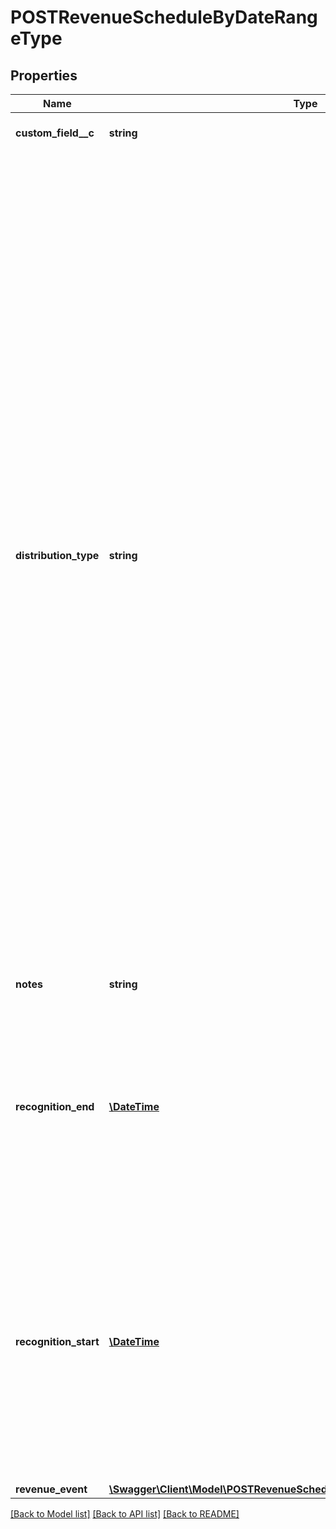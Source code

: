 # POSTRevenueScheduleByDateRangeType

## Properties
Name | Type | Description | Notes
------------ | ------------- | ------------- | -------------
**custom_field__c** | **string** | Any custom fields defined for this object. | [optional] 
**distribution_type** | **string** | How you want to distribute the revenue. The distribution types are:  * Daily Distribution: Distributes revenue evenly across each day between the recognitionStart and recognitionEnd dates. * Monthly Distribution (Back Load): Back loads the revenue so you distribute the monthly amount in the partial month at the end only. * Monthly Distribution (Front Load): Front loads the revenue so you distribute the monthly amount in the partial month at the beginning only. * Monthly Distribution (Proration by Days): Splits the revenue amount between the two partial months.  See [Components and Configuration Options](https://knowledgecenter.zuora.com/CC_Finance/Revenue_Recognition/Revenue_Rule_Models/C_Revenue_Rule_Model_Components#Distribution) for more information about Front Load, Back Load, and Proration by Days for Monthly Distribution.  **Note:** To use any of the Monthly Distribution options, you must have the \&quot;Monthly recognition over time\&quot; model enabled in **Settings &gt; Z-Finance Settings &gt; Manage Revenue Recognition Models**. | [optional] 
**notes** | **string** | Additional information about this record. | [optional] 
**recognition_end** | [**\DateTime**](Date.md) | The end date of a recognition period in &#x60;YYYY-MM-DD&#x60; format.   The maximum difference of the &#x60;recognitionStart&#x60; and &#x60;recognitionEnd&#x60; date fields is equal to 250 multiplied by the length of an accounting period. | 
**recognition_start** | [**\DateTime**](Date.md) | The start date of a recognition period in &#x60;YYYY-MM-DD&#x60; format.  If there is a closed accounting period between the &#x60;recognitionStart&#x60; and &#x60;recognitionEnd&#x60; dates, the revenue that would be placed in the closed accounting period is instead placed in the next open accounting period. | 
**revenue_event** | [**\Swagger\Client\Model\POSTRevenueScheduleByDateRangeTypeRevenueEvent**](POSTRevenueScheduleByDateRangeTypeRevenueEvent.md) |  | [optional] 

[[Back to Model list]](../README.md#documentation-for-models) [[Back to API list]](../README.md#documentation-for-api-endpoints) [[Back to README]](../README.md)


